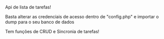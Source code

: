 Api de lista de tarefas!

Basta alterar as credenciais de acesso dentro de "config.php" e importar o dump para o seu banco de dados

Tem funções de CRUD e Sincronia de tarefas!
